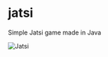 # jatsi
Simple Jatsi game made in Java

![Jatsi](https://github.com/tanaos/jatsi/blob/master/screenshot.png?raw=true)
